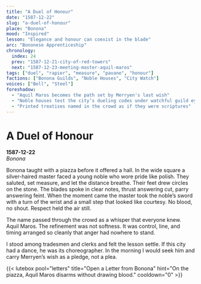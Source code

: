 ```yaml
---
title: "A Duel of Honour"
date: "1587-12-22"
slug: "a-duel-of-honour"
place: "Bonona"
mood: "Inspired"
lesson: "Elegance and honour can coexist in the blade"
arc: "Bononese Apprenticeship"
chronology:
  index: 24
  prev: "1587-12-21-city-of-red-towers"
  next: "1587-12-23-meeting-master-aquil-maros"
tags: ["duel", "rapier", "measure", "pavane", "honour"]
factions: ["Bonona Guilds", "Noble Houses", "City Watch"]
voices: ["Bell", "Steel"]
foreshadow:
  - "Aquil Maros becomes the path set by Merryen's last wish"
  - "Noble houses test the city’s dueling codes under watchful guild eyes"
  - "Printed treatises named in the crowd as if they were scriptures"
---
```


# A Duel of Honour  
**1587-12-22**  
*Bonona*

Bonona taught with a piazza before it offered a hall. In the wide square a silver-haired master faced a young noble who wore pride like polish. They saluted, set measure, and let the distance breathe. Their feet drew circles on the stone. The blades spoke in clear notes, thrust answering cut, parry answering feint. When the moment came the master took the noble’s sword with a turn of the wrist and a small step that looked like courtesy. No blood, no shout. Respect held the air still.

The name passed through the crowd as a whisper that everyone knew. Aquil Maros. The refinement was not softness. It was control, line, and timing arranged so cleanly that anger had nowhere to stand.

I stood among tradesmen and clerks and felt the lesson settle. If this city had a dance, he was its choreographer. In the morning I would seek him and carry Merryen’s wish as a pledge, not a plea.

{{< lutebox pool="letters" title="Open a Letter from Bonona" hint="On the piazza, Aquil Maros disarms without drawing blood." cooldown="0" >}}
